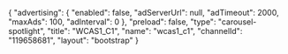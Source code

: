 {
    "advertising": {
        "enabled": false,
        "adServerUrl": null,
        "adTimeout": 2000,
        "maxAds": 100,
        "adInterval": 0
    },
    "preload": false,
    "type": "carousel-spotlight",
    "title": "WCAS1_C1",
    "name": "wcas1_c1",
    "channelId": "119658681",
    "layout": "bootstrap"
}